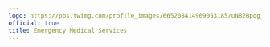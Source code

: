```yaml
---
logo: https://pbs.twimg.com/profile_images/665208414969053185/uN82Bpqg_400x400.jpg
official: true
title: Emergency Medical Services
---
```


